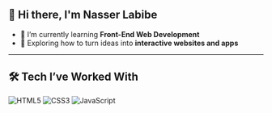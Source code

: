 ## 👋 Hi there, I'm Nasser Labibe

- 🧠 I’m currently learning **Front-End Web Development**
- 🚀 Exploring how to turn ideas into **interactive websites and apps**

---

## 🛠️ Tech I’ve Worked With

![HTML5](https://img.shields.io/badge/html5-%23E34F26.svg?style=for-the-badge&logo=html5&logoColor=white)
![CSS3](https://img.shields.io/badge/css3-%231572B6.svg?style=for-the-badge&logo=css3&logoColor=white)
![JavaScript](https://img.shields.io/badge/javascript-%23323330.svg?style=for-the-badge&logo=javascript&logoColor=%23F7DF1E)
